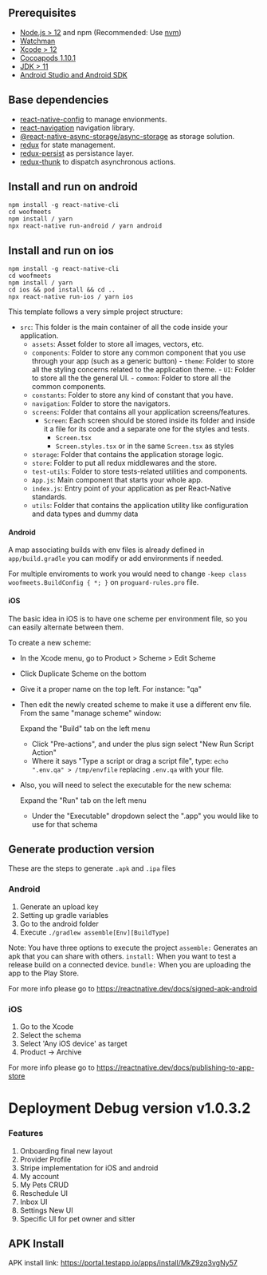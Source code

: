 ## Prerequisites

- [Node.js > 12](https://nodejs.org) and npm (Recommended: Use [nvm](https://github.com/nvm-sh/nvm))
- [Watchman](https://facebook.github.io/watchman)
- [Xcode > 12](https://developer.apple.com/xcode)
- [Cocoapods 1.10.1](https://cocoapods.org)
- [JDK > 11](https://www.oracle.com/java/technologies/javase-jdk11-downloads.html)
- [Android Studio and Android SDK](https://developer.android.com/studio)

## Base dependencies

- [react-native-config](https://github.com/luggit/react-native-config) to manage envionments.
- [react-navigation](https://reactnavigation.org/) navigation library.
- [@react-native-async-storage/async-storage](https://www.npmjs.com/package/@react-native-async-storage/async-storagee) as storage solution.
- [redux](https://redux.js.org/) for state management.
- [redux-persist](https://github.com/rt2zz/redux-persist) as persistance layer.
- [redux-thunk](https://github.com/gaearon/redux-thunk) to dispatch asynchronous actions.


## Install and run on android
```
npm install -g react-native-cli
cd woofmeets
npm install / yarn
npx react-native run-android / yarn android
```

## Install and run on ios
```
npm install -g react-native-cli
cd woofmeets
npm install / yarn
cd ios && pod install && cd ..
npx react-native run-ios / yarn ios
```

This template follows a very simple project structure:

- `src`: This folder is the main container of all the code inside your application.
  - `assets`: Asset folder to store all images, vectors, etc.
  - `components`: Folder to store any common component that you use through your app (such as a generic button)
          - `theme`: Folder to store all the styling concerns related to the application theme.
          - `UI`: Folder to store all the the general UI.
          - `common`: Folder to store all the common components.
  - `constants`: Folder to store any kind of constant that you have.
  - `navigation`: Folder to store the navigators.
  - `screens`: Folder that contains all your application screens/features.
    - `Screen`: Each screen should be stored inside its folder and inside it a file for its code and a separate one for the styles and tests.
      - `Screen.tsx`
      - `Screen.styles.tsx` or in the same `Screen.tsx` as styles
  - `storage`: Folder that contains the application storage logic.
  - `store`: Folder to put all redux middlewares and the store.
  - `test-utils`: Folder to store tests-related utilities and components.
  - `App.js`: Main component that starts your whole app.
  - `index.js`: Entry point of your application as per React-Native standards.
  - `utils`: Folder that contains the application utility like configuration and data types and dummy data


#### Android

A map associating builds with env files is already defined in `app/build.gradle` you can modify or add environments if needed.

For multiple enviroments to work you would need to change `-keep class woofmeets.BuildConfig { *; }` on `proguard-rules.pro` file.

#### iOS

The basic idea in iOS is to have one scheme per environment file, so you can easily alternate between them.

To create a new scheme:

- In the Xcode menu, go to Product > Scheme > Edit Scheme
- Click Duplicate Scheme on the bottom
- Give it a proper name on the top left. For instance: "qa"
- Then edit the newly created scheme to make it use a different env file. From the same "manage scheme" window:

  Expand the "Build" tab on the left menu
  - Click "Pre-actions", and under the plus sign select "New Run Script Action"
  - Where it says "Type a script or drag a script file", type: `echo ".env.qa" > /tmp/envfile` replacing `.env.qa` with your file.
- Also, you will need to select the executable for the new schema:

  Expand the "Run" tab on the left menu
  - Under the "Executable" dropdown select the ".app" you would like to use for that schema


## Generate production version

These are the steps to generate `.apk` and `.ipa` files

### Android

1. Generate an upload key
2. Setting up gradle variables
3. Go to the android folder
4. Execute `./gradlew assemble[Env][BuildType]`

Note: You have three options to execute the project
`assemble:` Generates an apk that you can share with others.
`install:` When you want to test a release build on a connected device.
`bundle:` When you are uploading the app to the Play Store.

For more info please go to https://reactnative.dev/docs/signed-apk-android

### iOS

1. Go to the Xcode
2. Select the schema
3. Select 'Any iOS device' as target
4. Product -> Archive

For more info please go to https://reactnative.dev/docs/publishing-to-app-store


# Deployment Debug version v1.0.3.2

### Features

1. Onboarding final new layout
2. Provider Profile
3. Stripe implementation for iOS and android
4. My account
5. My Pets CRUD
6. Reschedule UI
7. Inbox UI
8. Settings New UI
9. Specific UI for pet owner and sitter

## APK Install

APK install link: https://portal.testapp.io/apps/install/MkZ9zq3vgNy57


